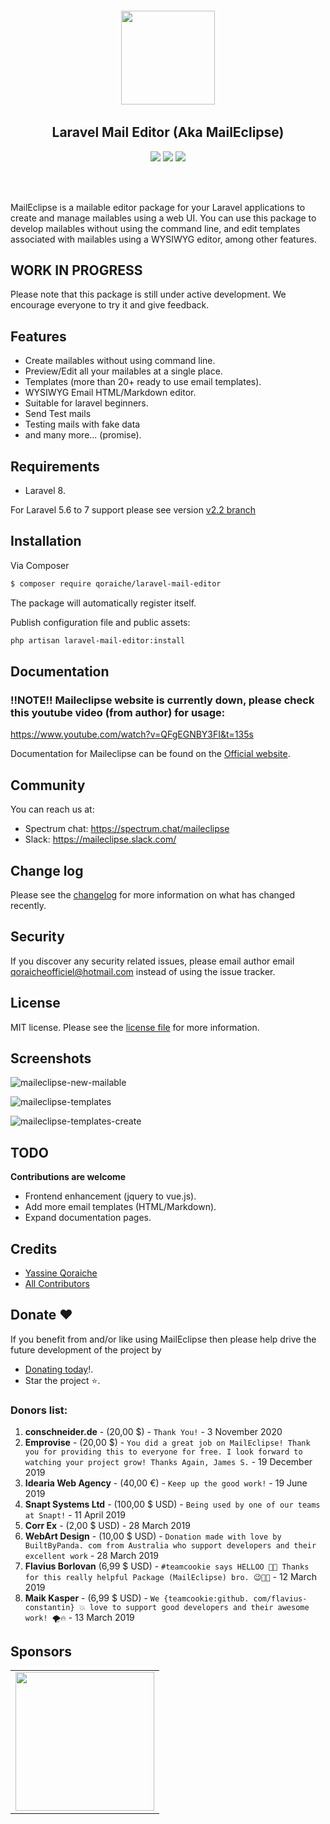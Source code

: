 <h6 align="center">
    <img src="https://i.imgur.com/QpAJLql.png" width="150"/>
</h6>

<h2 align="center">
    Laravel Mail Editor (Aka MailEclipse)
</h2>

<p align="center">
<a href="https://packagist.org/packages/qoraiche/laravel-mail-editor" alt="sponsors on Open Collective"><img src="https://poser.pugx.org/qoraiche/laravel-mail-editor/v/stable" /></a> <a href="https://packagist.org/packages/qoraiche/laravel-mail-editor" alt="Sponsors on Open Collective"><img src="https://poser.pugx.org/qoraiche/laravel-mail-editor/license" /></a> 
<a href="https://packagist.org/packages/qoraiche/laravel-mail-editor" alt="Sponsors on Open Collective"><img src="https://poser.pugx.org/qoraiche/laravel-mail-editor/downloads" /></a> 
</p>
<br/><br/>

MailEclipse is a mailable editor package for your Laravel applications to create and manage mailables using a web UI. You can use this package to develop mailables without using the command line, and edit templates associated with mailables using a WYSIWYG editor, among other features.

## WORK IN PROGRESS

Please note that this package is still under active development. We encourage everyone to try it and give feedback.

## Features

* Create mailables without using command line.
* Preview/Edit all your mailables at a single place.
* Templates (more than 20+ ready to use email templates).
* WYSIWYG Email HTML/Markdown editor.
* Suitable for laravel beginners.
* Send Test mails
* Testing mails with fake data
* and many more... (promise).

## Requirements

* Laravel 8.

For Laravel 5.6 to 7 support please see version [v2.2 branch](https://github.com/Qoraiche/laravel-mail-editor/tree/2.x)

## Installation

Via Composer

``` bash
$ composer require qoraiche/laravel-mail-editor
```

The package will automatically register itself.

Publish configuration file and public assets:

``` bash
php artisan laravel-mail-editor:install
```

## Documentation

### !!NOTE!! Maileclipse website is currently down, please check this youtube video (from author) for usage:

https://www.youtube.com/watch?v=QFgEGNBY3FI&t=135s


Documentation for Maileclipse can be found on the [Official website](https://maileclipse.io).

## Community

You can reach us at:

- Spectrum chat: https://spectrum.chat/maileclipse
- Slack: https://maileclipse.slack.com/


## Change log

Please see the [changelog](changelog.md) for more information on what has changed recently.

## Security

If you discover any security related issues, please email author email [qoraicheofficiel@hotmail.com](mailto:qoraicheofficiel@hotmail.com) instead of using the issue tracker.

## License

MIT license. Please see the [license file](LICENSE) for more information.

## Screenshots

![maileclipse-new-mailable](https://i.imgur.com/AiMEtY0.png)

![maileclipse-templates](https://i.imgur.com/siqxWVa.png)

![maileclipse-templates-create](https://i.imgur.com/8OQrEIS.png)

## TODO

__Contributions are welcome__

* Frontend enhancement (jquery to vue.js).
* Add more email templates (HTML/Markdown).
* Expand documentation pages.

## Credits

- [Yassine Qoraiche](https://github.com/qoraiche)
- [All Contributors](../../contributors)

## Donate :heart:

If you benefit from and/or like using MailEclipse then please help drive the future development of the project by 

* [Donating today](https://www.paypal.me/streamaps)!.
* Star the project :star:.

### Donors list:

1. **conschneider.de** - (20,00 $) - `Thank You!` - 3 November 2020
2. **Emprovise** - (20,00 $) - `You did a great job on MailEclipse! Thank you for providing this to everyone for free. I look forward to watching your project grow! Thanks Again, James S.` - 19 December 2019
3. **Idearia Web Agency** - (40,00 €) - `Keep up the good work!` - 19 June 2019
4. **Snapt Systems Ltd** - (100,00 $ USD) - `Being used by one of our teams at Snapt!` - 11 April 2019
5. **Corr Ex** - (2,00 $ USD) - 28 March 2019
6. **WebArt Design** - (10,00 $ USD) - `Donation made with love by BuiltByPanda. com from Australia who support developers and their excellent work` - 28 March 2019
7. **Flavius Borlovan** (6,99 $ USD) - `#teamcookie says HELLOO 🥳😉 Thanks for this really helpful Package (MailEclipse) bro. 😉💪🏽` - 12 March 2019
8. **Maik Kasper** - (6,99 $ USD) - `We {teamcookie:github. com/flavius-constantin} 💥 love to support good developers and their awesome work! 🌪🔥` - 13 March 2019

## Sponsors

<table>
  <tbody>
    <tr>
          <td align="center" valign="middle">
            <a href="https://www.jetbrains.com/?from=maileclipse" target="_blank">
              <img width="222px" src="https://user-images.githubusercontent.com/15586492/96636404-2c18dd00-1315-11eb-9520-736dffaaf0a7.png">
            </a>
          </td>
        </tr>
  </tbody>
</table>
